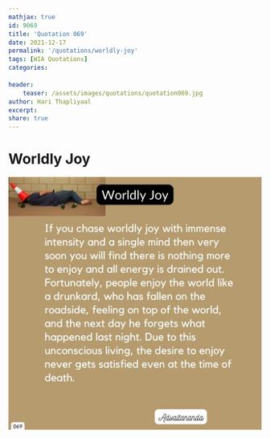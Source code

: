 ```yaml
---
mathjax: true
id: 9069
title: 'Quotation 069'
date: 2021-12-17
permalink: '/quotations/worldly-joy'
tags: [WIA Quotations] 
categories: 

header:
    teaser: /assets/images/quotations/quotation069.jpg
author: Hari Thapliyaal 
excerpt:
share: true 
---
```


# Worldly Joy

![Worldly Joy](/assets/images/quotations/quotation069.jpg)
